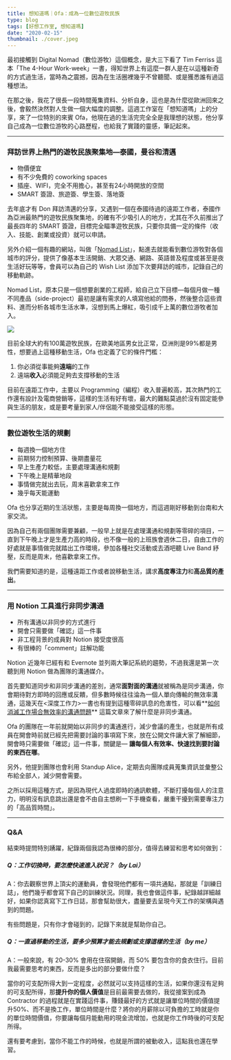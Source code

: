 ```yaml
---
title: 想知道嗎｜Ofa：成為一位數位遊牧民族
type: blog
tags: [好想工作室, 想知道嗎]
date: "2020-02-15"
thumbnail: ./cover.jpeg
---
```


最初接觸到 Digital Nomad（數位游牧）這個概念，是大三下看了 Tim Ferriss 這本「The 4-Hour Work-week」一書，得知世界上有這麼一群人是在以這種新奇的方式過生活，當時為之震撼，因為在生活圈裡幾乎不曾聽聞、或是獲悉誰有過這種想法。

在那之後，我花了很長一段時間蒐集資料、分析自身，這也是為什麼從歐洲回來之後，會毅然決然對人生做一個大幅度的調整。這週工作室在「想知道嗎」上的分享，來了一位特別的來賓 Ofa，他現在過的生活完完全全是我理想的狀態，他分享自己成為一位數位游牧的心路歷程，也給我了實踐的靈感，筆記起來。

---

### 拜訪世界上熱門的遊牧民族聚集地—泰國，曼谷和清邁

- 物價便宜
- 有不少免費的 coworking spaces
- 插座、WIFI，完全不用擔心，甚至有24小時開放的空間
- SMART 簽證、旅遊簽、學生簽、落地簽

去年底才有 Don 拜訪清邁的分享，又遇到一個在泰國待過的遠距工作者，泰國作為亞洲最熱門的遊牧民族聚集地，的確有不少吸引人的地方，尤其在不久前推出了最長四年的 SMART 簽證，目標完全瞄準遊牧民族，只要你具備一定的條件（收入、技能、創業或投資）就可以申請。

另外介紹一個有趣的網站，叫做「[Nomad List](https://nomadlist.com/)」，點進去就能看到數位游牧對各個城市的評分，提供了像基本生活開銷、大眾交通、網路、英語普及程度或甚至是夜生活好玩等等，會員可以為自己的 Wish List 添加下次要拜訪的城市，記錄自己的移動軌跡。

Nomad List，原本只是一個想要創業的工程師，給自己立下目標—每個月做一種不同產品（side-project）最初是讓有需求的人填寫他給的問券，然後整合這些資料、進而分析各城市生活水準，沒想到馬上爆紅，吸引成千上萬的數位游牧者加入。

![](https://i.imgur.com/gtZQCer.png)

目前全球大約有100萬遊牧民族，在歐美地區男女比正常，亞洲則是99%都是男性，想要過上這種移動生活，Ofa 也定義了它的條件門檻：

1. 你必須從事能夠**遠端**的工作
2. 遠端**收入**必須能足夠去支撐移動的生活

目前在遠距工作中，主要以 Programming（編程）收入普遍較高，其次熱門的工作還有設計及電商營銷等，這樣的生活有好有壞，最大的難點莫過於沒有固定能參與生活的朋友，或是要考量到家人/伴侶能不能接受這樣的形態。

---

### 數位遊牧生活的規劃

- 每週換一個地方住
- 前期努力控制預算、後期盡量花
- 早上生產力較低，主要處理溝通和規劃
- 下午晚上是精華地段
- 事情做完就出去玩，周末喜歡拿來工作
- 幾乎每天能運動

Ofa 也分享近期的生活狀態，主要是每周換一個地方，而這週剛好移動到台南和大家交流。

因為自己有兩個團隊需要兼顧，一般早上就是在處理溝通和規劃等零碎的項目，一直到下午晚上才是生產力高的時段，也不像一般的上班族會週休二日，自由工作的好處就是事情做完就踏出工作環境，參加各種社交活動或去酒吧聽 Live Band 紓壓，反而是周末，他喜歡拿來工作。

我們需要知道的是，這種遠距工作或者說移動生活，講求**高度專注力**和**高品質的產出**。

---

### 用 Notion 工具進行非同步溝通

- 所有溝通以非同步的方式進行
- 開會只需要做「確認」這一件事
- 非工程背景的成員對 Notion 接受度很高
- 有很棒的「comment」註解功能

Notion 近幾年已經有和 Evernote 並列兩大筆記系統的趨勢，不過我還是第一次聽到用 Notion 做為團隊的溝通媒介。

首先要知道同步和非同步溝通的差別，通常**面對面的溝通**就被稱為是同步溝通，你會期待對方即時的回應或反饋，但多數時候往往淪為一個人單向傳輸的無效率溝通，這幾天在<深度工作力>一書也有提到這種零碎訊息的危害性，可以看**[如何消滅工作場合無效率的溝通問題](https://medium.com/yiyi-network/team-communication-7f5b08cd0a43)** 這篇文章來了解什麼是非同步溝通。

Ofa 的團隊在一年前就開始以非同步的溝通進行，減少會議的產生，也就是所有成員在開會時前就已經先把需要討論的事項寫下來，放在公開文件讓大家了解細節，開會時只需要做「確認」這一件事，關鍵是— **讓每個人有效率、快速找到要討論的東西在哪**。

另外，他提到團隊也會利用 Standup Alice，定期去向團隊成員蒐集資訊並彙整公布給全部人，減少開會需要。

之所以採用這種方式，是因為現代人過度即時的通訊軟體，不斷打擾每個人的注意力，明明沒有訊息跳出還是會不由自主想刷一下手機查看，嚴重干擾到需要專注力的「高品質時間」。

---

### Q&A

結束時提問特別踴躍，紀錄兩個我認為很棒的部分，值得去練習和思考如何做到：

##### **Q：工作切換時，要怎麼快速進入狀況？（by Lai）**

A：你去觀察世界上頂尖的運動員，會發現他們都有一項共通點，那就是「訓練日誌」，他們幾乎都會寫下自己的訓練狀況。同理，我也會做這件事，紀錄越詳細越好，如果你認真寫下工作日誌，那會幫助很大，盡量要去呈現今天工作的架構與遇到的問題。

有些問題是，只有你才會碰到的，記錄下來就是幫助你自己。



##### **Q：一直過移動的生活，要多少預算才能去規劃或支撐這樣的生活（by me）**

A：一般來說，有 20-30% 會用在住宿開銷，而 50% 要包含你的食衣住行。目前我最需要思考的東西，反而是多出的部分要做什麼？

當你的可支配所得大到一定程度，必然就可以支持這樣的生活，如果你還沒有足夠的可支配所得，那**提升你的個人價值**是目前最需要去做的，我從接案到成為 Contractor 的過程就是在實踐這件事，賺錢最好的方式就是讓單位時間的價值提升50%、而不是換工作，單位時間是什麼？將你的月薪除以可負擔的工時就是你的單位時間價值，你要讓每個月能動用的現金流增加，也就是你工作時後的可支配所得。

還有要考慮到，當你不能工作的時候，也就是所謂的被動收入，這點我也還在學習。